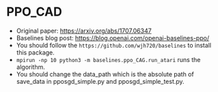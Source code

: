# PPO_CAD

- Original paper: https://arxiv.org/abs/1707.06347
- Baselines blog post: https://blog.openai.com/openai-baselines-ppo/
- You should follow the `https://github.com/wjh720/baselines` to install this package.
- `mpirun -np 10 python3 -m baselines.ppo_CAG.run_atari` runs the algorithm.
- You should change the data_path which is the absolute path of save_data in pposgd_simple.py and pposgd_simple_test.py.

